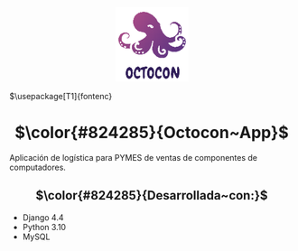
<p align="center">
  <img src="https://github.com/ClonesAPP/CA-BackEnd/blob/main/images/logo.png">
</p>
$\usepackage[T1]{fontenc}

<h1 align="center"> $\color{#824285}{Octocon~App}$ </h1>


<p align="left">
  <a>Aplicación de logística para PYMES de ventas de componentes de computadores. </a>
</p>
<p align="left">
  <h2 align="center"> $\color{#824285}{Desarrollada~con:}$ </h2>
  <ul>
    <li>Django 4.4</li>
    <li>Python 3.10</li>
    <li>MySQL</li>
  </ul>
</p>
